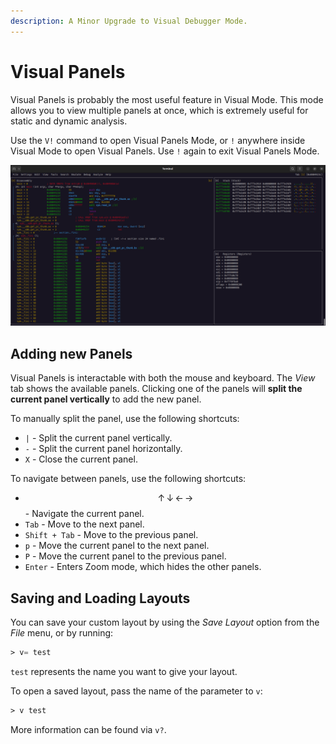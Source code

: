 ```yaml
---
description: A Minor Upgrade to Visual Debugger Mode.
---
```


# Visual Panels

Visual Panels is probably the most useful feature in Visual Mode. This mode allows you to view multiple panels at once, which is extremely useful for static and dynamic analysis. 

Use the `V!` command to open Visual Panels Mode, or `!` anywhere inside Visual Mode to open Visual Panels.  Use `!` again to exit Visual Panels Mode.

<div align="center">
<img src="../../.gitbook/assets/r2-vp-intro.png" alt="Visual Panels Mode">
</div>

## Adding new Panels

Visual Panels is interactable with both the mouse and keyboard.  The *View* tab shows the available panels. Clicking one of the panels will **split the current panel vertically** to add the new panel.

To manually split the panel, use the following shortcuts:
* `|` - Split the current panel vertically.
* `-` - Split the current panel horizontally.
* `X` - Close the current panel.

To navigate between panels, use the following shortcuts:
* $$\uparrow\,\downarrow\,\leftarrow\,\rightarrow$$ - Navigate the current panel.
* `Tab` - Move to the next panel.
* `Shift + Tab` - Move to the previous panel.
* `p` - Move the current panel to the next panel.
* `P` - Move the current panel to the previous panel.
* `Enter` - Enters Zoom mode, which hides the other panels.

## Saving and Loading Layouts
You can save your custom layout by using the *Save Layout* option from the *File* menu, or by running:
```nasm
> v= test
```

`test` represents the name you want to give your layout.

To open a saved layout, pass the name of the parameter to `v`:
```nasm
> v test
```

More information can be found via `v?`.